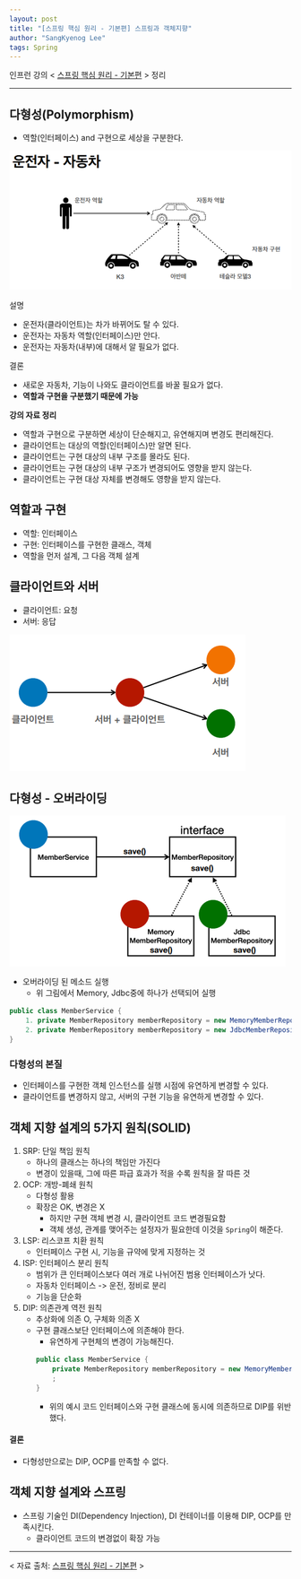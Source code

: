 ```yaml
---
layout: post
title: "[스프링 핵심 원리 - 기본편] 스프링과 객체지향"
author: "SangKyenog Lee"
tags: Spring
---
```


인프런 강의 < [스프링 핵심 원리 - 기본편](https://www.inflearn.com/course/%EC%8A%A4%ED%94%84%EB%A7%81-%ED%95%B5%EC%8B%AC-%EC%9B%90%EB%A6%AC-%EA%B8%B0%EB%B3%B8%ED%8E%B8/dashboard) > 정리

---

## 다형성(Polymorphism)
- 역할(인터페이스) and 구현으로 세상을 구분한다.

![예시](/assets/springcoreimage/sp01.png)

설명
- 운전자(클라이언트)는 차가 바뀌어도 탈 수 있다.
- 운전자는 자동차 역할(인터페이스)만 안다.
- 운전자는 자동차(내부)에 대해서 알 필요가 없다.

결론
- 새로운 자동차, 기능이 나와도 클라이언트를 바꿀 필요가 없다.
- **역할과 구현을 구분했기 때문에 가능**

**강의 자료 정리**
- 역할과 구현으로 구분하면 세상이 단순해지고, 유연해지며 변경도 편리해진다.
- 클라이언트는 대상의 역할(인터페이스)만 알면 된다.
- 클라이언트는 구현 대상의 내부 구조를 몰라도 된다.
- 클라이언트는 구현 대상의 내부 구조가 변경되어도 영향을 받지 않는다.
- 클라이언트는 구현 대상 자체를 변경해도 영향을 받지 않는다.

## 역할과 구현
- 역할: 인터페이스
- 구현: 인터페이스를 구현한 클래스, 객체
- 역할을 먼저 설계, 그 다음 객체 설계

## 클라이언트와 서버

- 클라이언트: 요청
- 서버: 응답

![client-server](/assets/springcoreimage/sp02.png)

## 다형성 - 오버라이딩
![spring-client-server](/assets/springcoreimage/sp03.png)

- 오버라이딩 된 메소드 실행
    - 위 그림에서 Memory, Jdbc중에 하나가 선택되어 실행

```java
public class MemberService {
    1. private MemberRepository memberRepository = new MemoryMemberRepository();
    2. private MemberRepository memberRepository = new JdbcMemberRepository();
}
```

### 다형성의 본질
- 인터페이스를 구현한 객체 인스턴스를 실행 시점에 유연하게 변경할 수 있다.
- 클라이언트를 변경하지 않고, 서버의 구현 기능을 유연하게 변경할 수 있다.

## 객체 지향 설계의 5가지 원칙(SOLID)
1. SRP: 단일 책임 원칙
    - 하나의 클래스는 하나의 책임만 가진다
    - 변경이 있을때, 그에 따른 파급 효과가 적을 수록 원칙을 잘 따른 것
2. OCP: 개방-폐쇄 원칙
    - 다형성 활용
    - 확장은 OK, 변경은 X
        - 하지만 구현 객체 변경 시, 클라이언트 코드 변경필요함
        - 객체 생성, 관계를 맺어주는 설정자가 필요한데 이것을 `Spring`이 해준다.
3. LSP: 리스코프 치환 원칙
    - 인터페이스 구현 시, 기능을 규약에 맞게 지정하는 것
4. ISP: 인터페이스 분리 원칙
    - 범위가 큰 인터페이스보다 여러 개로 나뉘어진 범용 인터페이스가 낫다.
    - 자동차 인터페이스 -> 운전, 정비로 분리
    - 기능을 단순화
5. DIP: 의존관계 역전 원칙
    - 추상화에 의존 O, 구체화 의존 X
    - 구현 클래스보단 인터페이스에 의존해야 한다.
        - 유연하게 구현체의 변경이 가능해진다.
        ```JAVA
        public class MemberService {
            private MemberRepository memberRepository = new MemoryMemberRepository();
            ;
        }
        ```
        - 위의 예시 코드 인터페이스와 구현 클래스에 동시에 의존하므로 DIP를 위반했다.

#### 결론
- 다형성만으로는 DIP, OCP를 만족할 수 없다.

## 객체 지향 설계와 스프링
- 스프링 기술인 DI(Dependency Injection), DI 컨테이너를 이용해 DIP, OCP를 만족시킨다.
    - 클라이언트 코드의 변경없이 확장 가능

---
< 자료 출처: [스프링 핵심 원리 - 기본편](https://www.inflearn.com/course/%EC%8A%A4%ED%94%84%EB%A7%81-%ED%95%B5%EC%8B%AC-%EC%9B%90%EB%A6%AC-%EA%B8%B0%EB%B3%B8%ED%8E%B8/dashboard) >